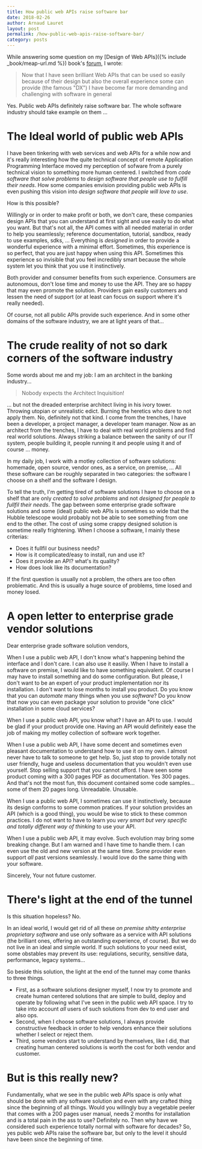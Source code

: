 ```yaml
---
title: How public web APIs raise software bar
date: 2018-02-26
author: Arnaud Lauret
layout: post
permalink: /how-public-web-apis-raise-software-bar/
category: posts
---
```


While answering some question on my [Design of Web APIs]({% include _book/meap-url.md %}) book's [forum](https://forums.manning.com/posts/list/42828.page), I wrote:

> Now that I have seen brilliant Web APIs that can be used so easily because of their design but also the overall experience some can provide (the famous "DX") I have become far more demanding and challenging with software in general

Yes. Public web APIs definitely raise software bar. The whole software industry should take example on them ... <!--more-->

# The Ideal world of public web APIs

I have been tinkering with web services and web APIs for a while now and it's really interesting how the quite technical concept of remote Application Programming Interface moved my perception of sofware from a purely technical vision to something more human centered. I switched from _code software that solve problems_ to _design software that people use to fulfill their needs_. How some companies envision providing public web APIs is even pushing this vision into _design software that people will love to use_.

How is this possible?

Willingly or in order to make profit or both, we don't care, these companies design APIs that you can understand at first sight and use easily to do what you want. But that's not all, the API comes with all needed material in order to help you seamlessly; reference documentation, tutorial, sandbox, ready to use examples, sdks, ... Everything is _designed_ in order to provide a wonderful experience with a minimal effort. Sometimes, this experience is so perfect, that you are just happy when using this API. Sometimes this experience so invisible that you feel incredibly smart because the whole system let you think that you use it instinctively.

Both provider and consumer benefits from such experience. Consumers are autonomous, don't lose time and money to use the API. They are so happy that may even promote the solution. Providers gain easily customers and lessen the need of support (or at least can focus on support where it's really needed).

Of course, not all public APIs provide such experience. And in some other domains of the software industry, we are at light years of that...

# The crude reality of not so dark corners of the software industry

Some words about me and my job: I am an architect in the banking industry...

> Nobody expects the Architect Inquisition!

... but not the dreaded enterprise architect living in his ivory tower. Throwing utopian or unrealistic edict. Burning the heretics who dare to not apply them. No, definitely not that kind. I come from the trenches, I have been a developer, a project manager, a developer team manager. Now as an architect from the trenches, I have to deal with real world problems and find real world solutions. Always striking a balance between the sanity of our IT system, people building it, people running it and people using it and of course ... money.

In my daily job, I work with a motley collection of software solutions: homemade, open source, vendor ones, as a service, on premise, ... All these software can be roughly separated in two categories: the software I choose on a shelf and the software I design.

To tell the truth, I'm getting tired of software solutions I have to choose on a shelf that are only _created to solve problems_ and not _designed for people to fullfil their needs_.
The gap between some enterprise grade software solutions and some (ideal) public web APIs is sometimes so wide that the Hubble telescope would probably not be able to see something from one end to the other. The cost of using some crappy designed solution is sometime really frightening.
When I choose a software, I mainly these criterias:

- Does it fullfil our business needs?
- How is it complicated/easy to install, run and use it?
- Does it provide an API? what's its quality?
- How does look like its documentation?

If the first question is usually not a problem, the others are too often problematic. And this is usually a huge source of problems, time losed and money losed.

# A open letter to enterprise grade vendor solutions

Dear enterprise grade software solution vendors,

When I use a public web API, I don't know what's happening behind the interface and I don't care. I can also use it easiliy. When I have to install a software on premise, I would like to have something equivalent. Of course I may have to install something and do some configuration. But please, I don't want to be an expert of your product implementation nor its installation. I don't want to lose months to install you product. Do you know that you can _automate_ many things when you use _software_? Do you know that now you can even package your solution to provide "one click" installation in some cloud services? 

When I use a public web API, you know what? I have an API to use. I would be glad if your product provide one. Having an API would definitely ease the job of making my motley collection of software work together.

When I use a public web API, I have some decent and sometimes even pleasant documentation to understand how to use it on my own. I almost never have to talk to someone to get help. So, just stop to provide totally not user friendly, huge and useless documentation that you wouldn't even use yourself. Stop selling support that you cannot afford. I have seen some product coming with a 300 pages PDF as documentation. Yes 300 pages. And that's not the most fun, this document contained some code samples... some of them 20 pages long. Unreadable. Unusable.

When I use a public web API, I sometimes can use it instinctively, because its design conforms to some common pratices. If your solution provides an API (which is a good thing), you would be wise to stick to these common practices. I do not want to have to learn you _very smart but very specific and totally different way of thinking_ to use your API.

When I use a public web API, it may evolve. Such evolution may bring some breaking change. But I am warned and I have time to handle them. I can even use the old and new version at the same time. Some provider even support _all_ past versions seamlessly. I would love do the same thing with your software.

Sincerely,
Your not future customer.

# There's light at the end of the tunnel

Is this situation hopeless? No.

In an ideal world, I would get rid of all these _on premise shitty enterprise proprietary software_ and use only software as a service with API solutions (the brilliant ones, offering an outstanding experience, of course).
But we do not live in an ideal and simple world. If such solutions to your need exist, some obstables may prevent its use: regulations, security, sensitive data, performance, legacy systems...

So beside this solution, the light at the end of the tunnel may come thanks to three things.

- First, as a software solutions designer myself, I now try to promote and create human centered solutions that are simple to build, deploy and operate by following what I've seen in the public web API space. I try to take into account _all_ users of such solutions from dev to end user and also ops.
- Second, when I choose software solutions, I always provide constructive feedback in order to help vendors enhance their solutions whether I select or reject them.
- Third, some vendors start to understand by themselves, like I did, that creating human centered solutions is worth the cost for both vendor and customer.

# But is this really new? 

Fundamentally, what we see in the public web APIs space is only what should be done with any software solution and even with any crafted thing since the beginning of all things.
Would you willingly buy a vegetable peeler that comes with a 200 pages user manual, needs 2 months for installation and is a total pain in the ass to use?
Definitely no.
Then why have we considered such experience totally normal with software for decades?
So, yes public web APIs raise the software bar, but only to the level it should have been since the beginning of time.